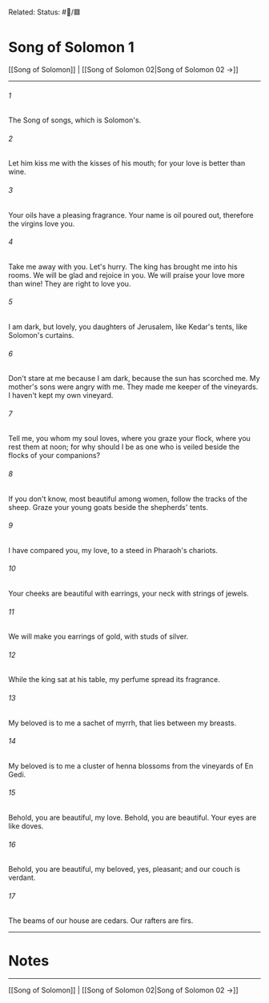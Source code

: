 Related:
Status: #📖/🟥
# Song of Solomon 1

[[Song of Solomon]] | [[Song of Solomon 02|Song of Solomon 02 →]]
***



###### 1 
The Song of songs, which is Solomon's. 

###### 2 
Let him kiss me with the kisses of his mouth; for your love is better than wine. 

###### 3 
Your oils have a pleasing fragrance. Your name is oil poured out, therefore the virgins love you. 

###### 4 
Take me away with you. Let's hurry. The king has brought me into his rooms. We will be glad and rejoice in you. We will praise your love more than wine! They are right to love you. 

###### 5 
I am dark, but lovely, you daughters of Jerusalem, like Kedar's tents, like Solomon's curtains. 

###### 6 
Don't stare at me because I am dark, because the sun has scorched me. My mother's sons were angry with me. They made me keeper of the vineyards. I haven't kept my own vineyard. 

###### 7 
Tell me, you whom my soul loves, where you graze your flock, where you rest them at noon; for why should I be as one who is veiled beside the flocks of your companions? 

###### 8 
If you don't know, most beautiful among women, follow the tracks of the sheep. Graze your young goats beside the shepherds' tents. 

###### 9 
I have compared you, my love, to a steed in Pharaoh's chariots. 

###### 10 
Your cheeks are beautiful with earrings, your neck with strings of jewels. 

###### 11 
We will make you earrings of gold, with studs of silver. 

###### 12 
While the king sat at his table, my perfume spread its fragrance. 

###### 13 
My beloved is to me a sachet of myrrh, that lies between my breasts. 

###### 14 
My beloved is to me a cluster of henna blossoms from the vineyards of En Gedi. 

###### 15 
Behold, you are beautiful, my love. Behold, you are beautiful. Your eyes are like doves. 

###### 16 
Behold, you are beautiful, my beloved, yes, pleasant; and our couch is verdant. 

###### 17 
The beams of our house are cedars. Our rafters are firs.

---
# Notes


***
[[Song of Solomon]] | [[Song of Solomon 02|Song of Solomon 02 →]]
